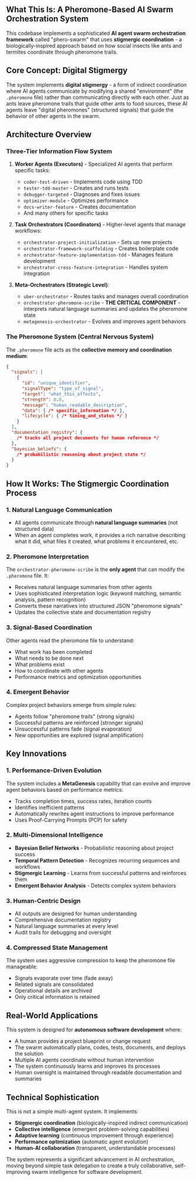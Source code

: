 ## What This Is: A Pheromone-Based AI Swarm Orchestration System

This codebase implements a sophisticated **AI agent swarm orchestration framework** called "phero-swarm" that uses **stigmergic coordination** - a biologically-inspired approach based on how social insects like ants and termites coordinate through pheromone trails.

## Core Concept: Digital Stigmergy

The system implements **digital stigmergy** - a form of indirect coordination where AI agents communicate by modifying a shared "environment" (the `.pheromone` file) rather than communicating directly with each other. Just as ants leave pheromone trails that guide other ants to food sources, these AI agents leave "digital pheromones" (structured signals) that guide the behavior of other agents in the swarm.

## Architecture Overview

### Three-Tier Information Flow System

1. **Worker Agents (Executors)** - Specialized AI agents that perform specific tasks:
   - `coder-test-driven` - Implements code using TDD
   - `tester-tdd-master` - Creates and runs tests
   - `debugger-targeted` - Diagnoses and fixes issues
   - `optimizer-module` - Optimizes performance
   - `docs-writer-feature` - Creates documentation
   - And many others for specific tasks

2. **Task Orchestrators (Coordinators)** - Higher-level agents that manage workflows:
   - `orchestrator-project-initialization` - Sets up new projects
   - `orchestrator-framework-scaffolding` - Creates boilerplate code
   - `orchestrator-feature-implementation-tdd` - Manages feature development
   - `orchestrator-cross-feature-integration` - Handles system integration

3. **Meta-Orchestrators (Strategic Level)**:
   - `uber-orchestrator` - Routes tasks and manages overall coordination
   - `orchestrator-pheromone-scribe` - **THE CRITICAL COMPONENT** - interprets natural language summaries and updates the pheromone state
   - `metagenesis-orchestrator` - Evolves and improves agent behaviors

### The Pheromone System (Central Nervous System)

The `.pheromone` file acts as the **collective memory and coordination medium**:

```json
{
  "signals": [
    {
      "id": "unique_identifier",
      "signalType": "type_of_signal",
      "target": "what_this_affects", 
      "strength": 0.8,
      "message": "human_readable_description",
      "data": { /* specific_information */ },
      "lifecycle": { /* timing_and_status */ }
    }
  ],
  "documentation_registry": {
    /* tracks all project documents for human reference */
  },
  "bayesian_beliefs": {
    /* probabilistic reasoning about project state */
  }
}
```

## How It Works: The Stigmergic Coordination Process

### 1. Natural Language Communication
- All agents communicate through **natural language summaries** (not structured data)
- When an agent completes work, it provides a rich narrative describing what it did, what files it created, what problems it encountered, etc.

### 2. Pheromone Interpretation
The `orchestrator-pheromone-scribe` is the **only agent** that can modify the `.pheromone` file. It:
- Receives natural language summaries from other agents
- Uses sophisticated interpretation logic (keyword matching, semantic analysis, pattern recognition)
- Converts these narratives into structured JSON "pheromone signals"
- Updates the collective state and documentation registry

### 3. Signal-Based Coordination
Other agents read the pheromone file to understand:
- What work has been completed
- What needs to be done next
- What problems exist
- How to coordinate with other agents
- Performance metrics and optimization opportunities

### 4. Emergent Behavior
Complex project behaviors emerge from simple rules:
- Agents follow "pheromone trails" (strong signals) 
- Successful patterns are reinforced (stronger signals)
- Unsuccessful patterns fade (signal evaporation)
- New opportunities are explored (signal amplification)

## Key Innovations

### 1. Performance-Driven Evolution
The system includes a **MetaGenesis** capability that can evolve and improve agent behaviors based on performance metrics:
- Tracks completion times, success rates, iteration counts
- Identifies inefficient patterns
- Automatically rewrites agent instructions to improve performance
- Uses Proof-Carrying Prompts (PCP) for safety

### 2. Multi-Dimensional Intelligence
- **Bayesian Belief Networks** - Probabilistic reasoning about project success
- **Temporal Pattern Detection** - Recognizes recurring sequences and workflows
- **Stigmergic Learning** - Learns from successful patterns and reinforces them
- **Emergent Behavior Analysis** - Detects complex system behaviors

### 3. Human-Centric Design
- All outputs are designed for human understanding
- Comprehensive documentation registry
- Natural language summaries at every level
- Audit trails for debugging and oversight

### 4. Compressed State Management
The system uses aggressive compression to keep the pheromone file manageable:
- Signals evaporate over time (fade away)
- Related signals are consolidated
- Operational details are archived
- Only critical information is retained

## Real-World Applications

This system is designed for **autonomous software development** where:
- A human provides a project blueprint or change request
- The swarm automatically plans, codes, tests, documents, and deploys the solution
- Multiple AI agents coordinate without human intervention
- The system continuously learns and improves its processes
- Human oversight is maintained through readable documentation and summaries

## Technical Sophistication

This is not a simple multi-agent system. It implements:
- **Stigmergic coordination** (biologically-inspired indirect communication)
- **Collective intelligence** (emergent problem-solving capabilities)  
- **Adaptive learning** (continuous improvement through experience)
- **Performance optimization** (automatic agent evolution)
- **Human-AI collaboration** (transparent, understandable processes)

The system represents a significant advancement in AI orchestration, moving beyond simple task delegation to create a truly collaborative, self-improving swarm intelligence for software development.
